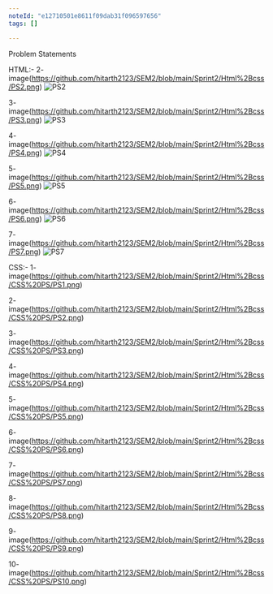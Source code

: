 ```yaml
---
noteId: "e12710501e8611f09dab31f096597656"
tags: []

---
```


Problem Statements


HTML:-
2- image(https://github.com/hitarth2123/SEM2/blob/main/Sprint2/Html%2Bcss/PS2.png)
![PS2](https://github.com/user-attachments/assets/4987efb4-c922-4070-8fe4-4c7fd12fa8ef)


3- image(https://github.com/hitarth2123/SEM2/blob/main/Sprint2/Html%2Bcss/PS3.png)
![PS3](https://github.com/user-attachments/assets/a7c0e729-8075-48db-bed7-f0b570bd62e3)


4- image(https://github.com/hitarth2123/SEM2/blob/main/Sprint2/Html%2Bcss/PS4.png)
![PS4](https://github.com/user-attachments/assets/342ce2c7-052a-41c9-8d14-7feedfbe81fa)


5- image(https://github.com/hitarth2123/SEM2/blob/main/Sprint2/Html%2Bcss/PS5.png)
![PS5](https://github.com/user-attachments/assets/12296212-a20e-4ba2-a87e-4fa161e7782b)


6- image(https://github.com/hitarth2123/SEM2/blob/main/Sprint2/Html%2Bcss/PS6.png)
![PS6](https://github.com/user-attachments/assets/c37c4b79-c73c-4875-841c-9950670567d8)


7- image(https://github.com/hitarth2123/SEM2/blob/main/Sprint2/Html%2Bcss/PS7.png)
![PS7](https://github.com/user-attachments/assets/01ed2a52-06a0-4f2d-b49c-df6de021db24)


CSS:-
1- image(https://github.com/hitarth2123/SEM2/blob/main/Sprint2/Html%2Bcss/CSS%20PS/PS1.png)

2- image(https://github.com/hitarth2123/SEM2/blob/main/Sprint2/Html%2Bcss/CSS%20PS/PS2.png)

3- image(https://github.com/hitarth2123/SEM2/blob/main/Sprint2/Html%2Bcss/CSS%20PS/PS3.png)

4- image(https://github.com/hitarth2123/SEM2/blob/main/Sprint2/Html%2Bcss/CSS%20PS/PS4.png)

5- image(https://github.com/hitarth2123/SEM2/blob/main/Sprint2/Html%2Bcss/CSS%20PS/PS5.png)

6- image(https://github.com/hitarth2123/SEM2/blob/main/Sprint2/Html%2Bcss/CSS%20PS/PS6.png)

7- image(https://github.com/hitarth2123/SEM2/blob/main/Sprint2/Html%2Bcss/CSS%20PS/PS7.png)

8- image(https://github.com/hitarth2123/SEM2/blob/main/Sprint2/Html%2Bcss/CSS%20PS/PS8.png)

9- image(https://github.com/hitarth2123/SEM2/blob/main/Sprint2/Html%2Bcss/CSS%20PS/PS9.png)

10- image(https://github.com/hitarth2123/SEM2/blob/main/Sprint2/Html%2Bcss/CSS%20PS/PS10.png)